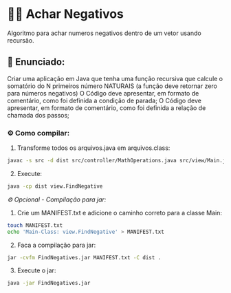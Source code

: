 # 🧑‍🚀 Achar Negativos
Algoritmo para achar numeros negativos dentro de um vetor usando recursão.

## 📝 Enunciado:
Criar uma aplicação em Java que tenha uma função recursiva que calcule o somatório do N primeiros
número NATURAIS (a função deve retornar zero para números negativos)
O Código deve apresentar, em formato de comentário, como foi definida a condição de parada;
O Código deve apresentar, em formato de comentário, como foi definida a relação de chamada dos passos;

### ⚙️ Como compilar:
1. Transforme todos os arquivos.java em arquivos.class:
```bash
javac -s src -d dist src/controller/MathOperations.java src/view/Main.java
```

2. Execute:
```bash
java -cp dist view.FindNegative
``` 

*⚙ Opcional - Compilação para jar:*
1. Crie um MANIFEST.txt e adicione o caminho correto para a classe Main:
```bash
touch MANIFEST.txt
echo 'Main-Class: view.FindNegative' > MANIFEST.txt
```

2. Faca a compilação para jar:
```bash
jar -cvfm FindNegatives.jar MANIFEST.txt -C dist .
```

3. Execute o jar:
```bash
java -jar FindNegatives.jar
```
